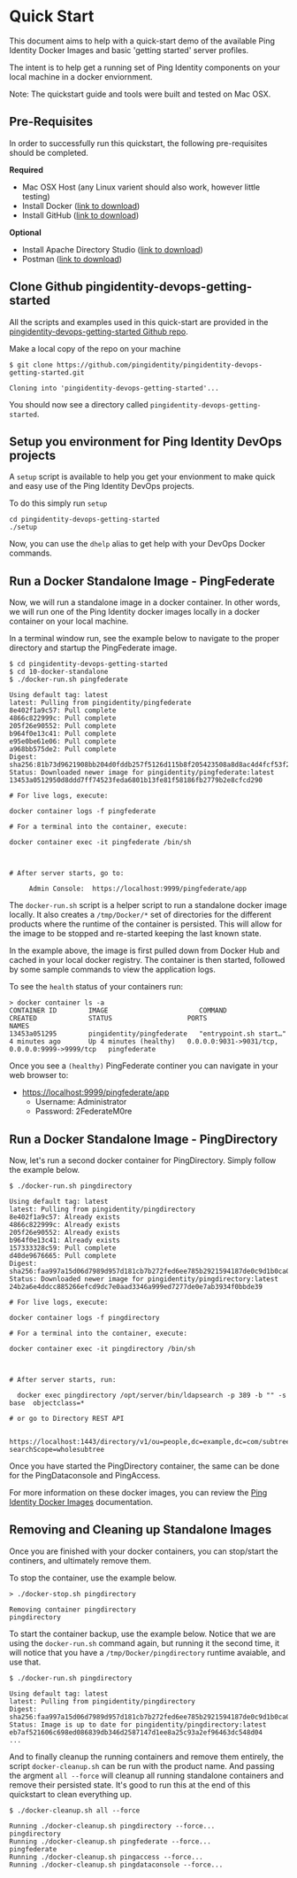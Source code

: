 # Quick Start

This document aims to help with a quick-start demo of the available Ping Identity Docker Images and basic 'getting started' server profiles.

The intent is to help get a running set of Ping Identity components on your local machine in a docker enviornment.

Note: The quickstart guide and tools were built and tested on Mac OSX.

## Pre-Requisites

In order to successfully run this quickstart, the following pre-requisites should be completed.

**Required**

* Mac OSX Host \(any Linux varient should also work, however little testing\)
* Install Docker \([link to download](https://hub.docker.com/editions/community/docker-ce-desktop-mac)\)
* Install GitHub \([link to download](https://git-scm.com/downloads)\)

**Optional**

* Install Apache Directory Studio \([link to download](https://directory.apache.org/studio/download/download-macosx.html)\)
* Postman \([link to download](https://www.getpostman.com/downloads/)\)

## Clone Github pingidentity-devops-getting-started

All the scripts and examples used in this quick-start are provided in the [pingidentity-devops-getting-started Github repo](https://github.com/pingidentity/pingidentity-devops-getting-started.git).

Make a local copy of the repo on your machine

```text
$ git clone https://github.com/pingidentity/pingidentity-devops-getting-started.git

Cloning into 'pingidentity-devops-getting-started'...
```

You should now see a directory called `pingidentity-devops-getting-started`.

## Setup you environment for Ping Identity DevOps projects

A `setup` script is available to help you get your envionment to make quick and easy use of the Ping Identity DevOps projects.

To do this simply run `setup`

```text
cd pingidentity-devops-getting-started
./setup
```

Now, you can use the `dhelp` alias to get help with your DevOps Docker commands.

## Run a Docker Standalone Image - PingFederate

Now, we will run a standalone image in a docker container. In other words, we will run one of the Ping Identity docker images locally in a docker container on your local machine.

In a terminal window run, see the example below to navigate to the proper directory and startup the PingFederate image.

```text
$ cd pingidentity-devops-getting-started
$ cd 10-docker-standalone
$ ./docker-run.sh pingfederate

Using default tag: latest
latest: Pulling from pingidentity/pingfederate
8e402f1a9c57: Pull complete
4866c822999c: Pull complete
205f26e90552: Pull complete
b964f0e13c41: Pull complete
e95e0be61e06: Pull complete
a968bb575de2: Pull complete
Digest: sha256:81b73d9621908bb204d0fddb257f5126d115b8f205423508a8d8ac4d4fcf53f2
Status: Downloaded newer image for pingidentity/pingfederate:latest
13453a0512950d8ddd7ff74523feda6801b13fe81f58186fb2779b2e8cfcd290

# For live logs, execute:

docker container logs -f pingfederate

# For a terminal into the container, execute:

docker container exec -it pingfederate /bin/sh



# After server starts, go to:

     Admin Console:  https://localhost:9999/pingfederate/app
```

The `docker-run.sh` script is a helper script to run a standalone docker image locally. It also creates a `/tmp/Docker/*` set of directories for the different products where the runtime of the container is persisted. This will allow for the image to be stopped and re-started keeping the last known state.

In the example above, the image is first pulled down from Docker Hub and cached in your local docker registry. The container is then started, followed by some sample commands to view the application logs.

To see the `health` status of your containers run:

```text
> docker container ls -a
CONTAINER ID        IMAGE                       COMMAND                  CREATED             STATUS                   PORTS                                            NAMES
13453a051295        pingidentity/pingfederate   "entrypoint.sh start…"   4 minutes ago       Up 4 minutes (healthy)   0.0.0.0:9031->9031/tcp, 0.0.0.0:9999->9999/tcp   pingfederate
```

Once you see a `(healthy)` PingFederate continer you can navigate in your web browser to:

* [https://localhost:9999/pingfederate/app](https://localhost:9999/pingfederate/app)
  * Username: Administrator
  * Password: 2FederateM0re

## Run a Docker Standalone Image - PingDirectory

Now, let's run a second docker container for PingDirectory. Simply follow the example below.

```text
$ ./docker-run.sh pingdirectory

Using default tag: latest
latest: Pulling from pingidentity/pingdirectory
8e402f1a9c57: Already exists
4866c822999c: Already exists
205f26e90552: Already exists
b964f0e13c41: Already exists
157333328c59: Pull complete
d40de9676665: Pull complete
Digest: sha256:faa997a15d06d7989d957d181cb7b272fed6ee785b2921594187de0c9d1b0ca0
Status: Downloaded newer image for pingidentity/pingdirectory:latest
24b2a6e4ddcc885266efcd9dc7e0aad3346a999ed7277de0e7ab3934f0bbde39

# For live logs, execute:

docker container logs -f pingdirectory

# For a terminal into the container, execute:

docker container exec -it pingdirectory /bin/sh



# After server starts, run:

  docker exec pingdirectory /opt/server/bin/ldapsearch -p 389 -b "" -s base  objectclass=*

# or go to Directory REST API

  https://localhost:1443/directory/v1/ou=people,dc=example,dc=com/subtree?searchScope=wholesubtree
```

Once you have started the PingDirectory container, the same can be done for the PingDataconsole and PingAccess.

For more information on these docker images, you can review the [Ping Identity Docker Images](../docker-builds/) documentation.

## Removing and Cleaning up Standalone Images

Once you are finished with your docker containers, you can stop/start the continers, and ultimately remove them.

To stop the container, use the example below.

```text
> ./docker-stop.sh pingdirectory

Removing container pingdirectory
pingdirectory
```

To start the container backup, use the example below. Notice that we are using the `docker-run.sh` command again, but running it the second time, it will notice that you have a `/tmp/Docker/pingdirectory` runtime avaiable, and use that.

```text
$ ./docker-run.sh pingdirectory

Using default tag: latest
latest: Pulling from pingidentity/pingdirectory
Digest: sha256:faa997a15d06d7989d957d181cb7b272fed6ee785b2921594187de0c9d1b0ca0
Status: Image is up to date for pingidentity/pingdirectory:latest
eb7af521606c698ed086839db346d2587147d1ee8a25c93a2ef96463dc548d04
...
```

And to finally cleanup the running containers and remove them entirely, the script `docker-cleanup.sh` can be run with the product name. And passing the argment `all --force` will cleanup all running standalone containers and remove their persisted state. It's good to run this at the end of this quickstart to clean everything up.

```text
$ ./docker-cleanup.sh all --force

Running ./docker-cleanup.sh pingdirectory --force...
pingdirectory
Running ./docker-cleanup.sh pingfederate --force...
pingfederate
Running ./docker-cleanup.sh pingaccess --force...
Running ./docker-cleanup.sh pingdataconsole --force...
```